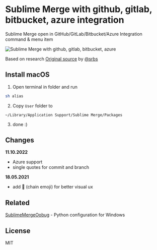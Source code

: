 # Sublime Merge with github, gitlab, bitbucket, azure integration

Sublime Merge open in GitHub/GitLab/Bitbucket/Azure Integration command & menu item

![Sublime Merge with github, gitlab, bitbucket, azure](screen.png)

Based on research  [Original source](https://forum.sublimetext.com/t/github-gitlab-bitbucket-integration-commands-menu-items/53893)
by [@srbs](https://github.com/srbs)

## Install macOS

1. Open terminal in folder and run

```sh
sh alias
```

2. Copy `User` folder to 

```
~/Library/Application Support/Sublime Merge/Packages
```

3. done :)

## Changes

**11.10.2022**
- Azure support
- single quotes for commit and branch

**18.05.2021**
- add 🔗 (chain emoji) for better visual ux


## Related

[SublimeMergeOobug](https://github.com/oobug/SublimeMergeOobug) - Python configuration for Windows

## License
MIT
